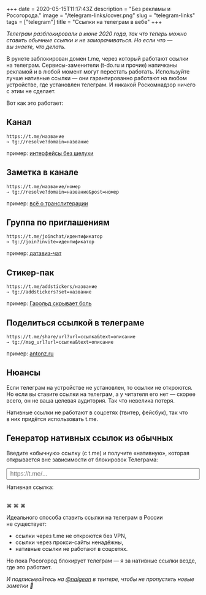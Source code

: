 +++
date = 2020-05-15T11:17:43Z
description = "Без рекламы и Росогорода."
image = "/telegram-links/cover.png"
slug = "telegram-links"
tags = ["telegram"]
title = "Ссылки на телеграм в вебе"
+++

*Телеграм разблокировали в июне 2020 года, так что теперь можно ставить обычные ссылки и не заморачиваться. Но если что — вы знаете, что делать.*

В рунете заблокирован домен t.me, через который работают ссылки на телеграм. Сервисы-заменители (t-do.ru и прочие) напичканы рекламой и в любой момент могут перестать работать. Используйте лучше нативные ссылки — они гарантированно работают на любом устройстве, где установлен телеграм. И никакой Роскомнадзор ничего с этим не сделает.

Вот как это работает:

## Канал

```
https://t.me/название
→ tg://resolve?domain=название
```

пример: [интерфейсы без шелухи](tg://resolve?domain=dangry)

## Заметка в канале

```
https://t.me/название/номер
→ tg://resolve?domain=название&post=номер
```

пример: [всё о транслитерации](tg://resolve?domain=dangry&post=256)

## Группа по приглашениям

```
https://t.me/joinchat/идентификатор
→ tg://join?invite=идентификатор
```

пример: [датавиз-чат](tg://join?invite=CxZg5goGc6rlWGjcvOYrpA)

## Стикер-пак

```
https://t.me/addstickers/название
→ tg://addstickers?set=название
```

пример: [Гарольд скрывает боль](tg://addstickers?set=HideThePainHarold)

## Поделиться ссылкой в телеграме

```
https://t.me/share/url?url=ссылка&text=описание
→ tg://msg_url?url=ссылка&text=описание
```

пример: [antonz.ru](tg://msg_url?url=antonz.ru&text=Отличный+блог+о+разработке+продуктов)

## Нюансы

Если телеграм на устройстве не установлен, то ссылки не откроются. Но если вы ставите ссылки на телеграм, а у читателя его нет — скорее всего, он не ваша целевая аудитория. Так что невелика потеря.
    
Нативные ссылки не работают в соцсетях (твитер, фейсбук), так что в них придётся использовать t.me.

## Генератор нативных ссылок из обычных

Введите «обычную» ссылку (с t.me) и получите «нативную», которая открывается вне зависимости от блокировок Телеграма:

<style>
#source {
  display: block;
  width: 100%;
  padding: 0.25rem 0.5rem;
  font-size: 1rem;
}
</style>

<div class="row">
<div class="col-xs-12 col-sm-8">
    <div style="margin-bottom: 0.8em;">
        <input id="source" placeholder="https://t.me/...">
    </div>
    <div>
        Нативная ссылка: <a id="native" href="#"></a>
    </div>
</div>
</div>

<script>
var txtSource = document.getElementById("source");
var lnkNative = document.getElementById("native");
txtSource.addEventListener("change", onSourceChange);

var re = /(?:(?:https?:\/\/)?t(?:elegram)?\.me\/)?(.+)/;

function onSourceChange(event) {
  var source = event.target.value;
  var target = telefy(source);
  lnkNative.innerHTML = target;
  lnkNative.setAttribute("href", target);
}

function telefy(source) {
  var matches = re.exec(source);
  if (matches.length < 2) {
    return "";
  }
  var parts = matches[1].split("/");
  var target = "";
  switch (parts[0]) {
    case "joinchat":
      target = joinchat(parts[1]);
      break;
    case "addstickers":
      target = addstickers(parts[1]);
      break;
    case "share":
      target = share(parts[1]);
      break;
    default:
      target = resolve(parts[0], parts[1]);
  }
  return "tg://" + target;
}

function resolve(name, post) {
  if (post) {
    return "resolve?domain=" + name + "&post=" + post;
  }
  return "resolve?domain=" + name;
}

function joinchat(name) {
  return "join?invite=" + name;
}

function addstickers(name) {
  return "addstickers?set=" + name;
}

function share(qs) {
  qs = qs.split("?")[1];
  return "msg_url?" + qs;
}
</script>

<br>
    
<p class="text-centered">⌘&nbsp;⌘&nbsp;⌘</p>
    
Идеального способа ставить ссылки на телеграм в России не существует:
    
- ссылки через t.me не откроются без VPN,
- ссылки через прокси-сайты ненадёжны,
- нативные ссылки не работают в соцсетях.

Но пока Росогород блокирует телеграм — я за нативные ссылки везде, где это работает.
    
*И подписывайтесь на <a href="https://twitter.com/nalgeon">@nalgeon</a> в твитере, чтобы не пропустить новые заметки 🚀*



